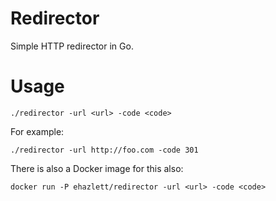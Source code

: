 # Redirector
Simple HTTP redirector in Go.

# Usage

`./redirector -url <url> -code <code>`

For example:

`./redirector -url http://foo.com -code 301`

There is also a Docker image for this also:

`docker run -P ehazlett/redirector -url <url> -code <code>`
